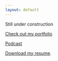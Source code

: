 ```yaml
---
layout: default
---
```


Still under construction

[Check out my portfolio](./portfolio.md)

[Podcast](_pages/podcast.md)

[Download my resume](/_files/resume.pdf).

